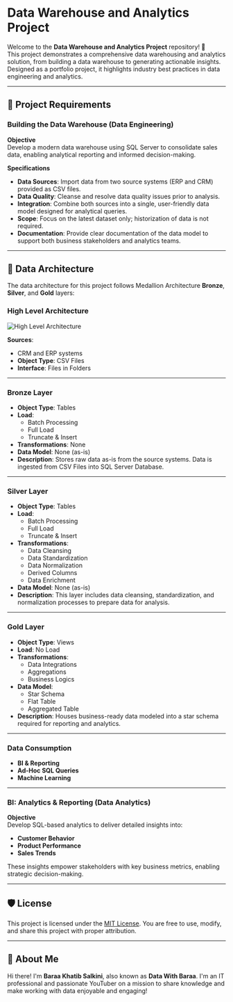 # Data Warehouse and Analytics Project

Welcome to the **Data Warehouse and Analytics Project** repository! 🚀  
This project demonstrates a comprehensive data warehousing and analytics solution, from building a data warehouse to generating actionable insights. Designed as a portfolio project, it highlights industry best practices in data engineering and analytics.

---

## 📌 Project Requirements

### Building the Data Warehouse (Data Engineering)

**Objective**  
Develop a modern data warehouse using SQL Server to consolidate sales data, enabling analytical reporting and informed decision-making.

**Specifications**

- **Data Sources**: Import data from two source systems (ERP and CRM) provided as CSV files.
- **Data Quality**: Cleanse and resolve data quality issues prior to analysis.
- **Integration**: Combine both sources into a single, user-friendly data model designed for analytical queries.
- **Scope**: Focus on the latest dataset only; historization of data is not required.
- **Documentation**: Provide clear documentation of the data model to support both business stakeholders and analytics teams.

---

## 🧱 Data Architecture

The data architecture for this project follows Medallion Architecture **Bronze**, **Silver**, and **Gold** layers:

### High Level Architecture

![High Level Architecture](link-to-image-if-hosted)

**Sources**:  
- CRM and ERP systems  
- **Object Type**: CSV Files  
- **Interface**: Files in Folders

---

### Bronze Layer
- **Object Type**: Tables  
- **Load**:  
  - Batch Processing  
  - Full Load  
  - Truncate & Insert  
- **Transformations**: None  
- **Data Model**: None (as-is)  
- **Description**: Stores raw data as-is from the source systems. Data is ingested from CSV Files into SQL Server Database.

---

### Silver Layer
- **Object Type**: Tables  
- **Load**:  
  - Batch Processing  
  - Full Load  
  - Truncate & Insert  
- **Transformations**:  
  - Data Cleansing  
  - Data Standardization  
  - Data Normalization  
  - Derived Columns  
  - Data Enrichment  
- **Data Model**: None (as-is)  
- **Description**: This layer includes data cleansing, standardization, and normalization processes to prepare data for analysis.

---

### Gold Layer
- **Object Type**: Views  
- **Load**: No Load  
- **Transformations**:  
  - Data Integrations  
  - Aggregations  
  - Business Logics  
- **Data Model**:  
  - Star Schema  
  - Flat Table  
  - Aggregated Table  
- **Description**: Houses business-ready data modeled into a star schema required for reporting and analytics.

---

### Data Consumption
- **BI & Reporting**
- **Ad-Hoc SQL Queries**
- **Machine Learning**

---

### BI: Analytics & Reporting (Data Analytics)

**Objective**  
Develop SQL-based analytics to deliver detailed insights into:

- **Customer Behavior**
- **Product Performance**
- **Sales Trends**

These insights empower stakeholders with key business metrics, enabling strategic decision-making.

---

## 🛡 License

This project is licensed under the [MIT License](https://opensource.org/licenses/MIT). You are free to use, modify, and share this project with proper attribution.

---

## 🌟 About Me

Hi there! I'm **Baraa Khatib Salkini**, also known as **Data With Baraa**. I'm an IT professional and passionate YouTuber on a mission to share knowledge and make working with data enjoyable and engaging!
